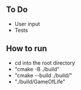 ## To Do

- User input
- Tests

## How to run

- cd into the root directory
- "cmake -B ./build"
- "cmake --build ./build/"
- "./build/GameOfLife"
